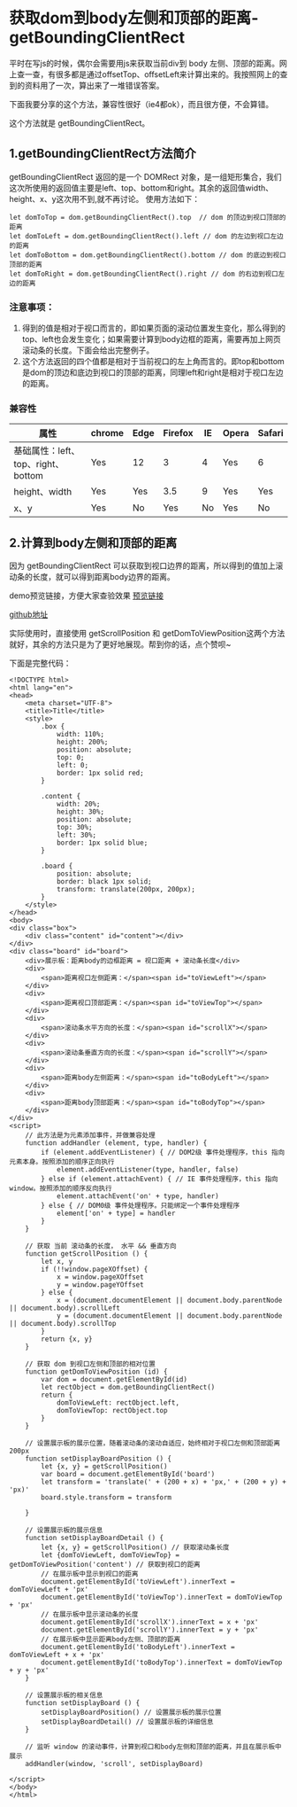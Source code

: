 # 获取dom到body左侧和顶部的距离-getBoundingClientRect

平时在写js的时候，偶尔会需要用js来获取当前div到 body 左侧、顶部的距离。网上查一查，有很多都是通过offsetTop、offsetLeft来计算出来的。我按照网上的查到的资料用了一次，算出来了一堆错误答案。

下面我要分享的这个方法，兼容性很好（ie4都ok），而且很方便，不会算错。

这个方法就是 getBoundingClientRect。

## 1.getBoundingClientRect方法简介
getBoundingClientRect 返回的是一个 DOMRect 对象，是一组矩形集合，我们这次所使用的返回值主要是left、top、bottom和right。其余的返回值width、height、x、y这次用不到,就不再讨论。
使用方法如下：
```
let domToTop = dom.getBoundingClientRect().top  // dom 的顶边到视口顶部的距离
let domToLeft = dom.getBoundingClientRect().left // dom 的左边到视口左边的距离
let domToBottom = dom.getBoundingClientRect().bottom // dom 的底边到视口顶部的距离
let domToRight = dom.getBoundingClientRect().right // dom 的右边到视口左边的距离
```

### 注意事项：
1. 得到的值是相对于视口而言的，即如果页面的滚动位置发生变化，那么得到的top、left也会发生变化；如果需要计算到body边框的距离，需要再加上网页滚动条的长度。下面会给出完整例子。
2. 这个方法返回的四个值都是相对于当前视口的左上角而言的。即top和bottom是dom的顶边和底边到视口的顶部的距离，同理left和right是相对于视口左边的距离。

### 兼容性

| 属性 | chrome | Edge | Firefox | IE | Opera | Safari |
|----|----|----|----|----|----|----|
| 基础属性：left、top、right、bottom|Yes|12|3|4|Yes|6|
| height、width|Yes|Yes|3.5|9|Yes|Yes|
| x、y|Yes|No|Yes|No|Yes|No|


## 2.计算到body左侧和顶部的距离
因为 getBoundingClientRect 可以获取到视口边界的距离，所以得到的值加上滚动条的长度，就可以得到距离body边界的距离。

demo预览链接，方便大家查验效果 [预览链接](https://jhcan333.github.io/can-Share/preview/getBoundingClientRect.html)

[github地址](https://github.com/JHCan333/can-Share/blob/master/js-tips/%E5%BF%AB%E9%80%9F%E8%8E%B7%E5%8F%96dom%E5%88%B0body%E5%B7%A6%E4%BE%A7%E5%92%8C%E9%A1%B6%E9%83%A8%E7%9A%84%E8%B7%9D%E7%A6%BB%EF%BC%8C%E7%AE%80%E5%8D%95%E7%B2%97%E6%9A%B4%E6%97%A0bug-getBoundingClientRect.md)

实际使用时，直接使用 getScrollPosition 和 getDomToViewPosition这两个方法就好，其余的方法只是为了更好地展现。帮到你的话，点个赞呗~

下面是完整代码：
```
<!DOCTYPE html>
<html lang="en">
<head>
    <meta charset="UTF-8">
    <title>Title</title>
    <style>
        .box {
            width: 110%;
            height: 200%;
            position: absolute;
            top: 0;
            left: 0;
            border: 1px solid red;
        }

        .content {
            width: 20%;
            height: 30%;
            position: absolute;
            top: 30%;
            left: 30%;
            border: 1px solid blue;
        }

        .board {
            position: absolute;
            border: black 1px solid;
            transform: translate(200px, 200px);
        }
    </style>
</head>
<body>
<div class="box">
    <div class="content" id="content"></div>
</div>
<div class="board" id="board">
    <div>展示板：距离body的边框距离 = 视口距离 + 滚动条长度</div>
    <div>
        <span>距离视口左侧距离：</span><span id="toViewLeft"></span>
    </div>
    <div>
        <span>距离视口顶部距离：</span><span id="toViewTop"></span>
    </div>
    <div>
        <span>滚动条水平方向的长度：</span><span id="scrollX"></span>
    </div>
    <div>
        <span>滚动条垂直方向的长度：</span><span id="scrollY"></span>
    </div>
    <div>
        <span>距离body左侧距离：</span><span id="toBodyLeft"></span>
    </div>
    <div>
        <span>距离body顶部距离：</span><span id="toBodyTop"></span>
    </div>
</div>
<script>
    // 此方法是为元素添加事件，并做兼容处理
    function addHandler (element, type, handler) {
        if (element.addEventListener) { // DOM2级 事件处理程序，this 指向元素本身。按照添加的顺序正向执行
            element.addEventListener(type, handler, false)
        } else if (element.attachEvent) { // IE 事件处理程序，this 指向 window。按照添加的顺序反向执行
            element.attachEvent('on' + type, handler)
        } else { // DOM0级 事件处理程序。只能绑定一个事件处理程序
            element['on' + type] = handler
        }
    }

    // 获取 当前 滚动条的长度， 水平 && 垂直方向
    function getScrollPosition () {
        let x, y
        if (!!window.pageXOffset) {
            x = window.pageXOffset
            y = window.pageYOffset
        } else {
            x = (document.documentElement || document.body.parentNode || document.body).scrollLeft
            y = (document.documentElement || document.body.parentNode || document.body).scrollTop
        }
        return {x, y}
    }

    // 获取 dom 到视口左侧和顶部的相对位置
    function getDomToViewPosition (id) {
        var dom = document.getElementById(id)
        let rectObject = dom.getBoundingClientRect()
        return {
            domToViewLeft: rectObject.left,
            domToViewTop: rectObject.top
        }
    }

    // 设置展示板的展示位置，随着滚动条的滚动自适应，始终相对于视口左侧和顶部距离 200px
    function setDisplayBoardPosition () {
        let {x, y} = getScrollPosition()
        var board = document.getElementById('board')
        let transform = 'translate(' + (200 + x) + 'px,' + (200 + y) + 'px)'
        board.style.transform = transform

    }

    // 设置展示板的展示信息
    function setDisplayBoardDetail () {
        let {x, y} = getScrollPosition() // 获取滚动条长度
        let {domToViewLeft, domToViewTop} = getDomToViewPosition('content') // 获取到视口的距离
        // 在展示板中显示到视口的距离
        document.getElementById('toViewLeft').innerText = domToViewLeft + 'px'
        document.getElementById('toViewTop').innerText = domToViewTop + 'px'
        // 在展示板中显示滚动条的长度
        document.getElementById('scrollX').innerText = x + 'px'
        document.getElementById('scrollY').innerText = y + 'px'
        // 在展示板中显示距离body左侧、顶部的距离
        document.getElementById('toBodyLeft').innerText = domToViewLeft + x + 'px'
        document.getElementById('toBodyTop').innerText = domToViewTop + y + 'px'
    }

    // 设置展示板的相关信息
    function setDisplayBoard () {
        setDisplayBoardPosition() // 设置展示板的展示位置
        setDisplayBoardDetail() // 设置展示板的详细信息
    }

    // 监听 window 的滚动事件，计算到视口和body左侧和顶部的距离，并且在展示板中展示
    addHandler(window, 'scroll', setDisplayBoard)

</script>
</body>
</html>
```
